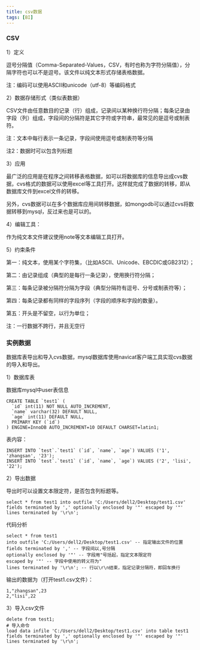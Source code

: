 ```yaml
---
title: csv数据
tags: [BI]
---
```


### CSV

1）定义

逗号分隔值（Comma-Separated-Values，CSV，有时也称为字符分隔值），分隔字符也可以不是逗号。该文件以纯文本形式存储表格数据。

注：编码可以使用ASCII和unicode（utf-8）等编码格式

2）数据存储形式（类似表数据）

CSV文件由任意数目的记录（行）组成，记录间以某种换行符分隔；每条记录由字段（列）组成，字段间的分隔符是其它字符或字符串，最常见的是逗号或制表符。

注：文本中每行表示一条记录，字段间使用逗号或制表符等分隔

注2：数据时可以包含列标题

3）应用

最广泛的应用是在程序之间转移表格数据，如可以将数据库的信息导出成cvs数据，cvs格式的数据可以使用excel等工具打开。这样就完成了数据的转移，即从数据库文件到excel文件的转移。

另外，cvs数据可以在多个数据库应用间转移数据，如mongodb可以通过cvs将数据转移到mysql，反过来也是可以的。

4）编辑工具：

作为纯文本文件建议使用note等文本编辑工具打开。

5）约束条件

第一：纯文本，使用某个字符集，（比如ASCII、Unicode、EBCDIC或GB2312）；

第二：由记录组成（典型的是每行一条记录），使用换行符分隔；

第三：每条记录被分隔符分隔为字段（典型分隔符有逗号、分号或制表符等）；

第四：每条记录都有同样的字段序列（字段的顺序和字段的数量）。

第五：开头是不留空，以行为单位；

注：一行数据不跨行，并且无空行

### 实例数据

数据库表导出和导入cvs数据，mysql数据库使用navicat客户端工具实现cvs数据的导入和导出。

1）数据库表

数据库mysql中user表信息

```
CREATE TABLE `test1` (
  `id` int(11) NOT NULL AUTO_INCREMENT,
  `name` varchar(32) DEFAULT NULL,
  `age` int(11) DEFAULT NULL,
  PRIMARY KEY (`id`)
) ENGINE=InnoDB AUTO_INCREMENT=10 DEFAULT CHARSET=latin1;
```

表内容：

```
INSERT INTO `test`.`test1` (`id`, `name`, `age`) VALUES ('1', 'zhangsan', '23');
INSERT INTO `test`.`test1` (`id`, `name`, `age`) VALUES ('2', 'lisi', '22');
```

2）导出数据

导出时可以设置文本限定符，是否包含列标题等。

```
select * from test1 into outfile 'C:/Users/dell2/Desktop/test1.csv' fields terminated by ',' optionally enclosed by '"' escaped by '"' lines terminated by '\r\n';
```

代码分析

```
select * from test1 
into outfile 'C:/Users/dell2/Desktop/test1.csv' -- 指定输出文件的位置
fields terminated by ',' -- 字段间以,号分隔
optionally enclosed by '"' -- 字段用"号括起，指定文本限定符
escaped by '"' -- 字段中使用的转义符为"
lines terminated by '\r\n'; -- 行以\r\n结束，指定记录分隔符，即回车换行
```

输出的数据为（打开test1.csv文件）：

```
1,"zhangsan",23
2,"lisi",22
```

3）导入csv文件

```
delete from test1;
# 导入命令
load data infile 'C:/Users/dell2/Desktop/test1.csv' into table test1 fields terminated by ',' optionally enclosed by '"' escaped by '"' lines terminated by '\r\n';
```